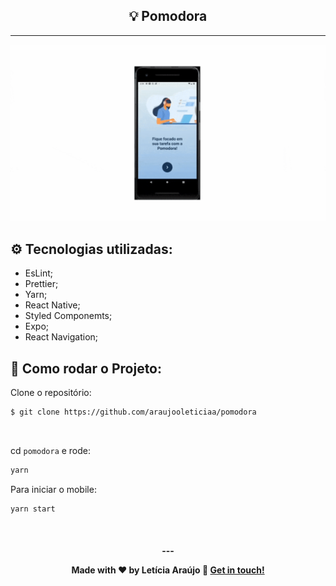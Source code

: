 <h2 align="center">💡 Pomodora </h2>

<hr/>

![Farmers Market Finder Demo](apresentacao.gif)


## ⚙️ Tecnologias utilizadas:

- EsLint;
- Prettier;
- Yarn;
- React Native;
- Styled Componemts;
- Expo;
- React Navigation;

## 🏁 Como rodar o Projeto:

Clone o repositório:

```bash
$ git clone https://github.com/araujooleticiaa/pomodora
```
<br/>

cd `pomodora` e rode:

```bash
yarn
```
Para iniciar o mobile:

```bash
yarn start
```

<br/>

<h4 align="center">
  ---

Made with ♥ by Letícia Araújo :wave: [Get in touch!](https://www.linkedin.com/in/leticiaa-araujoo/)
</h4>
<br/>


